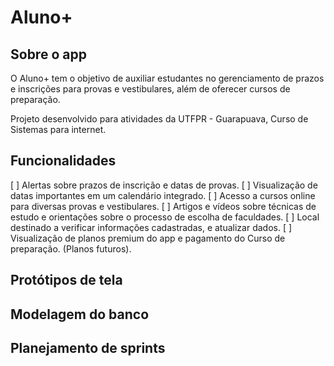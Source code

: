 # Aluno+

## Sobre o app
O Aluno+ tem o objetivo de auxiliar estudantes no gerenciamento de prazos e inscrições para provas e vestibulares, além de oferecer cursos de preparação. 

Projeto desenvolvido para atividades da UTFPR - Guarapuava, Curso de Sistemas para internet.

## Funcionalidades
[ ] Alertas sobre prazos de inscrição e datas de provas.
[ ] Visualização de datas importantes em um calendário integrado.
[ ] Acesso a cursos online para diversas provas e vestibulares.
[ ] Artigos e vídeos sobre técnicas de estudo e orientações sobre o processo de escolha de faculdades.
[ ] Local destinado a verificar informações cadastradas, e atualizar dados.
[ ] Visualização de planos premium do app e pagamento do Curso de preparação. (Planos futuros).

## Protótipos de tela

## Modelagem do banco

## Planejamento de sprints
